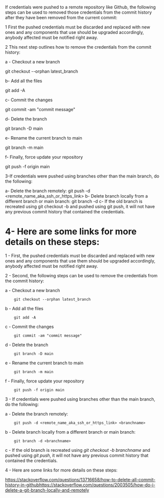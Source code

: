 If credentials were pushed to a remote repository like Github, the following steps can be used to removed those credentials from the commit history after they have been removed from the current commit: 


1 First the pushed credentials must be discarded and replaced with new ones and any components that use should be upgraded accordingly, anybody affected must be notified right away.

2 This next step outlines how to remove the credentials from the commit history: 

a - Checkout a new branch

git checkout --orphan latest_branch

b- Add all the files

git add -A

c- Commit the changes

git commit -am "commit message"

d- Delete the branch

git branch -D main

e- Rename the current branch to main

git branch -m main

f- Finally, force update your repository

git push -f origin main

3-If credentials were pushed using branches other than the main branch, do the following:

a- Delete the branch remotely:  git push -d <remote_name_aka_ssh_or_https_link> <branchname>
b- Delete branch locally from a different branch or main branch: git branch -d <branchname>
c- If  the old branch is recreated using git checkout -b <branchname> and pushed using git push, it will not have any previous commit history that contained the credentials.

4- Here are some links for more details on these steps:
=======
1 - First, the pushed credentials must be discarded and replaced with new ones and any components that use them should be upgraded accordingly, anybody affected must be notified right away.

2 - Second, the following steps can be used to remove the credentials from the commit history: 

  a - Checkout a new branch

        git checkout --orphan latest_branch

  b - Add all the files

        git add -A

  c - Commit the changes

        git commit -am "commit message"

  d - Delete the branch

        git branch -D main

  e - Rename the current branch to main

        git branch -m main

  f - Finally, force update your repository

        git push -f origin main

3 - If credentials were pushed using branches other than the main branch, do the following:

  a - Delete the branch remotely:  
        
        git push -d <remote_name_aka_ssh_or_https_link> <branchname>
  
  b - Delete branch locally from a different branch or main branch: 
  
        git branch -d <branchname>
  
  c - If  the old branch is recreated using _git checkout -b branchname_ and pushed using _git push_, it will not have any previous commit history that contained the credentials.

4 - Here are some links for more details on these steps:

https://stackoverflow.com/questions/13716658/how-to-delete-all-commit-history-in-githubhttps://stackoverflow.com/questions/2003505/how-do-i-delete-a-git-branch-locally-and-remotely 
